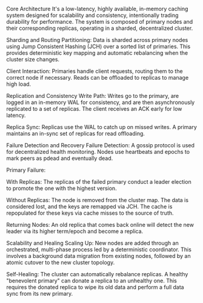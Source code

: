 Core Architecture
It's a low-latency, highly available, in-memory caching system designed for scalability and consistency, intentionally trading durability for performance. The system is composed of primary nodes and their corresponding replicas, operating in a sharded, decentralized cluster.

Sharding and Routing
Partitioning: Data is sharded across primary nodes using Jump Consistent Hashing (JCH) over a sorted list of primaries. This provides deterministic key mapping and automatic rebalancing when the cluster size changes.

Client Interaction: Primaries handle client requests, routing them to the correct node if necessary. Reads can be offloaded to replicas to manage high load.

Replication and Consistency
Write Path: Writes go to the primary, are logged in an in-memory WAL for consistency, and are then asynchronously replicated to a set of replicas. The client receives an ACK early for low latency.

Replica Sync: Replicas use the WAL to catch up on missed writes. A primary maintains an in-sync set of replicas for read offloading.

Failure Detection and Recovery
Failure Detection: A gossip protocol is used for decentralized health monitoring. Nodes use heartbeats and epochs to mark peers as pdead and eventually dead.

Primary Failure:

With Replicas: The replicas of the failed primary conduct a leader election to promote the one with the highest version.

Without Replicas: The node is removed from the cluster map. The data is considered lost, and the keys are remapped via JCH. The cache is repopulated for these keys via cache misses to the source of truth.

Returning Nodes: An old replica that comes back online will detect the new leader via its higher term/epoch and become a replica.

Scalability and Healing
Scaling Up: New nodes are added through an orchestrated, multi-phase process led by a deterministic coordinator. This involves a background data migration from existing nodes, followed by an atomic cutover to the new cluster topology.

Self-Healing: The cluster can automatically rebalance replicas. A healthy "benevolent primary" can donate a replica to an unhealthy one. This requires the donated replica to wipe its old data and perform a full data sync from its new primary.